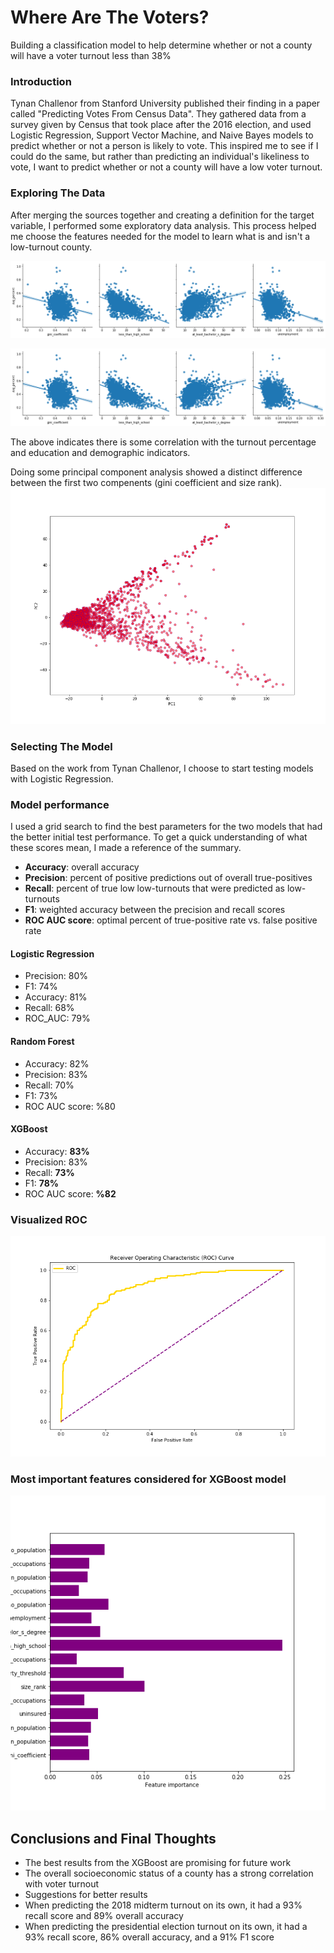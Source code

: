 # Where Are The Voters?
 Building a classification model to help determine whether or not a county will have a voter turnout less than 38%

### Introduction
Tynan Challenor from Stanford University published their finding in a paper called "Predicting Votes From Census Data". They gathered data from a survey given by Census that took place after the 2016 election, and used Logistic Regression, Support Vector Machine, and Naive Bayes models to predict whether or not a person is likely to vote. This inspired me to see if I could do the same, but rather than predicting an individual's likeliness to vote, I want to predict whether or not a county will have a low voter turnout.

### Exploring The Data
After merging the sources together and creating a definition for  the target variable, I performed some exploratory data analysis. This process helped me choose the features needed for the model to learn what is and isn't a low-turnout county.

![pairplot](https://github.com/xxristoskk/where-are-missing-voters/blob/master/visuals/pairplot2.png)

![pairplot](https://github.com/xxristoskk/where-are-missing-voters/blob/master/visuals/pairplot2.png)

The above indicates there is some correlation with the turnout percentage and education and demographic indicators.

Doing some principal component analysis showed a distinct difference between the first two compenents (gini coefficient and size rank).
![PCA scatter plot](https://github.com/xxristoskk/where-are-missing-voters/blob/master/visuals/scatter_pca.png)

### Selecting The Model
Based on the work from Tynan Challenor, I choose to start testing models with Logistic Regression.

### Model performance
I used a grid search to find the best parameters for the two models that had the better initial test performance. To get a quick understanding of what these scores mean, I made a reference of the summary.

* **Accuracy**: overall accuracy
* **Precision**: percent of positive predictions out of overall true-positives
* **Recall**: percent of true low low-turnouts that were predicted as low-turnouts
* **F1**: weighted accuracy between the precision and recall scores
* **ROC AUC score**: optimal percent of true-positive rate vs. false positive rate

#### Logistic Regression
  * Precision: 80%
  * F1: 74%
  * Accuracy: 81%
  * Recall: 68%
  * ROC_AUC: 79%

#### Random Forest
  * Accuracy: 82%
  * Precision: 83%
  * Recall: 70%
  * F1: 73%
  * ROC AUC score: %80

#### XGBoost
  * Accuracy: **83%**
  * Precision: 83%
  * Recall: **73%**
  * F1: **78%**
  * ROC AUC score: **%82**

### Visualized ROC
![img](https://github.com/xxristoskk/where-are-missing-voters/blob/master/visuals/roc_curve.png)

### Most important features considered for XGBoost model
![img](https://github.com/xxristoskk/where-are-missing-voters/blob/master/visuals/important_feats.png)

## Conclusions and Final Thoughts
 * The best results from the XGBoost are promising for future work
 * The overall socioeconomic status of a county has a strong correlation with voter turnout
* Suggestions for better results
* When predicting the 2018 midterm turnout on its own, it had a 93% recall score and 89% overall accuracy
* When predicting the presidential election turnout on its own, it had a 93% recall score, 86% overall accuracy, and a 91% F1 score
